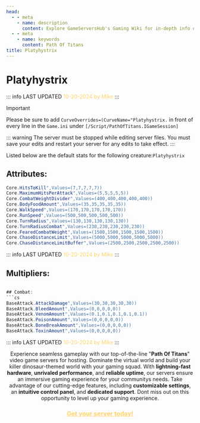 ```yaml
---
head:
  - - meta
    - name: description
      content: Explore GameServersHub's Gaming Wiki for in-depth info on Path of Titans. Find details on gameplay, features, and updates for the ultimate dino MMO adventure! 
  - - meta
    - name: keywords
      content: Path Of Titans
title: Platyhystrix
---
```

# Platyhystrix
::: info LAST UPDATED
<span style="color: #ffd369;">10-20-2024 by Mike</span>
:::

> [!IMPORTANT]
>Please be sure to add `CurveOverrides=(CurveName="Platyhystrix.` in front of every line in the `Game.ini` under `[/Script/PathOfTitans.IGameSession]`

::: warning
The server must be stopped while editing server files. You must save your edits and restart your server for any edits to take effect.
:::

Listed below are the default stats for the following creature:`Platyhystrix`

## Attributes:
```cs
Core.HitsToKill",Values=(7,7,7,7,7))
Core.MaximumHitsPerAttack",Values=(5,5,5,5,5))
Core.CombatWeightDivider",Values=(400,400,400,400,400))
Core.BodyFoodAmount",Values=(35,35,35,35,35))
Core.WalkSpeed",Values=(170,170,170,170,170))
Core.RunSpeed",Values=(500,500,500,500,500))
Core.TurnRadius",Values=(130,130,130,130,130))
Core.TurnRadiusCombat",Values=(230,230,230,230,230))
Core.FearedCombatWeight",Values=(1500,1500,1500,1500,1500))
Core.ChaseDistanceLimit",Values=(5000,5000,5000,5000,5000))
Core.ChaseDistanceLimitBuffer",Values=(2500,2500,2500,2500,2500))
```
::: info LAST UPDATED
<span style="color: #ffd369;">10-20-2024 by Mike</span>
:::

## Multipliers:
```cs

## Combat:
```cs
BaseAttack.AttackDamage",Values=(30,30,30,30,30))
BaseAttack.BleedAmount",Values=(0,0,0,0,0))
BaseAttack.VenomAmount",Values=(0.1,0.1,0.1,0.1,0.1))
BaseAttack.PoisonAmount",Values=(0,0,0,0,0))
BaseAttack.BoneBreakAmount",Values=(0,0,0,0,0))
BaseAttack.ToxinAmount",Values=(0,0,0,0,0))
```
::: info LAST UPDATED
<span style="color: #ffd369;">10-20-2024 by Mike</span>
:::
<p style="text-align: center;"><span data-preserver-spaces="true">Experience seamless gameplay with our top-of-the-line "</span><strong><span data-preserver-spaces="true">Path Of Titans</span></strong><span data-preserver-spaces="true">" video game servers for hosting. Dominate the virtual world and build your killer dinosaur-themed world with your gaming squad. </span><span data-preserver-spaces="true">With </span><strong><span data-preserver-spaces="true">lightning-fast hardware</span></strong><span data-preserver-spaces="true">, </span><strong><span data-preserver-spaces="true">unrivaled performance</span></strong><span data-preserver-spaces="true">, and </span><strong><span data-preserver-spaces="true">reliable uptime</span></strong><span data-preserver-spaces="true">, our servers ensure an immersive gaming experience for your communitys needs. </span><span data-preserver-spaces="true">Take advantage of our cutting-edge features, including </span><strong><span data-preserver-spaces="true">customizable settings</span></strong><span data-preserver-spaces="true">, an </span><strong><span data-preserver-spaces="true">intuitive control panel</span></strong><span data-preserver-spaces="true">, and </span><strong><span data-preserver-spaces="true">dedicated support</span></strong><span data-preserver-spaces="true">. Dont miss out on this opportunity to level up your gaming experience.</span></p>
<h3 style="text-align: center;"><span style="color: #ffd369;"><a style="color: #ffd369;" href="https://gameservershub.com/hosting/path-of-titans/"><strong>Get your server today!</strong></a></span></h3>